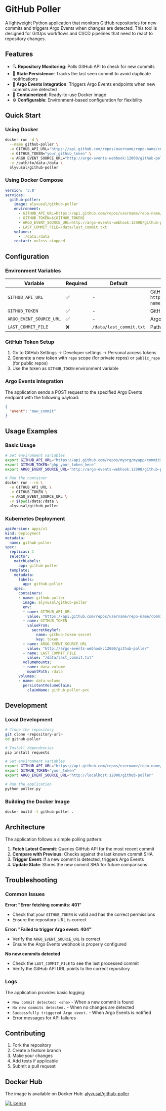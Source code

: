 # GitHub Poller

A lightweight Python application that monitors GitHub repositories for new commits and triggers Argo Events when changes are detected. This tool is designed for GitOps workflows and CI/CD pipelines that need to react to repository changes.

## Features

- 🔍 **Repository Monitoring**: Polls GitHub API to check for new commits
- 🔄 **State Persistence**: Tracks the last seen commit to avoid duplicate notifications
- 🚀 **Argo Events Integration**: Triggers Argo Events endpoints when new commits are detected
- 🐳 **Containerized**: Ready-to-use Docker image
- ⚙️ **Configurable**: Environment-based configuration for flexibility

## Quick Start

### Using Docker

```bash
docker run -d \
  --name github-poller \
  -e GITHUB_API_URL="https://api.github.com/repos/username/repo-name/commits" \
  -e GITHUB_TOKEN="your_github_token" \
  -e ARGO_EVENT_SOURCE_URL="http://argo-events-webhook:12000/github-poller" \
  -v /path/to/data:/data \
  alyvusal/github-poller
```

### Using Docker Compose

```yaml
version: '3.8'
services:
  github-poller:
    image: alyvusal/github-poller
    environment:
      - GITHUB_API_URL=https://api.github.com/repos/username/repo-name/commits
      - GITHUB_TOKEN=${GITHUB_TOKEN}
      - ARGO_EVENT_SOURCE_URL=http://argo-events-webhook:12000/github-poller
      - LAST_COMMIT_FILE=/data/last_commit.txt
    volumes:
      - ./data:/data
    restart: unless-stopped
```

## Configuration

### Environment Variables

| Variable | Required | Default | Description |
|----------|----------|---------|-------------|
| `GITHUB_API_URL` | ✅ | - | GitHub API endpoint for commits (e.g., `https://api.github.com/repos/username/repo-name/commits`) |
| `GITHUB_TOKEN` | ✅ | - | GitHub personal access token or OAuth token |
| `ARGO_EVENT_SOURCE_URL` | ✅ | - | Argo Events webhook endpoint URL |
| `LAST_COMMIT_FILE` | ❌ | `/data/last_commit.txt` | Path to file storing the last seen commit SHA |

### GitHub Token Setup

1. Go to GitHub Settings → Developer settings → Personal access tokens
2. Generate a new token with `repo` scope (for private repos) or `public_repo` (for public repos)
3. Use the token as `GITHUB_TOKEN` environment variable

### Argo Events Integration

The application sends a POST request to the specified Argo Events endpoint with the following payload:

```json
{
  "event": "new_commit"
}
```

## Usage Examples

### Basic Usage

```bash
# Set environment variables
export GITHUB_API_URL="https://api.github.com/repos/myorg/myapp/commits"
export GITHUB_TOKEN="ghp_your_token_here"
export ARGO_EVENT_SOURCE_URL="http://argo-events-webhook:12000/github-poller"

# Run the container
docker run --rm \
  -e GITHUB_API_URL \
  -e GITHUB_TOKEN \
  -e ARGO_EVENT_SOURCE_URL \
  -v $(pwd)/data:/data \
  alyvusal/github-poller
```

### Kubernetes Deployment

```yaml
apiVersion: apps/v1
kind: Deployment
metadata:
  name: github-poller
spec:
  replicas: 1
  selector:
    matchLabels:
      app: github-poller
  template:
    metadata:
      labels:
        app: github-poller
    spec:
      containers:
      - name: github-poller
        image: alyvusal/github-poller
        env:
        - name: GITHUB_API_URL
          value: "https://api.github.com/repos/username/repo-name/commits"
        - name: GITHUB_TOKEN
          valueFrom:
            secretKeyRef:
              name: github-token-secret
              key: token
        - name: ARGO_EVENT_SOURCE_URL
          value: "http://argo-events-webhook:12000/github-poller"
        - name: LAST_COMMIT_FILE
          value: "/data/last_commit.txt"
        volumeMounts:
        - name: data-volume
          mountPath: /data
      volumes:
      - name: data-volume
        persistentVolumeClaim:
          claimName: github-poller-pvc
```

## Development

### Local Development

```bash
# Clone the repository
git clone <repository-url>
cd github-poller

# Install dependencies
pip install requests

# Set environment variables
export GITHUB_API_URL="https://api.github.com/repos/username/repo-name/commits"
export GITHUB_TOKEN="your_token"
export ARGO_EVENT_SOURCE_URL="http://localhost:12000/github-poller"

# Run the application
python poller.py
```

### Building the Docker Image

```bash
docker build -t github-poller .
```

## Architecture

The application follows a simple polling pattern:

1. **Fetch Latest Commit**: Queries GitHub API for the most recent commit
2. **Compare with Previous**: Checks against the last known commit SHA
3. **Trigger Event**: If a new commit is detected, triggers Argo Events
4. **Update State**: Stores the new commit SHA for future comparisons

## Troubleshooting

### Common Issues

**Error: "Error fetching commits: 401"**
- Check that your `GITHUB_TOKEN` is valid and has the correct permissions
- Ensure the repository URL is correct

**Error: "Failed to trigger Argo event: 404"**
- Verify the `ARGO_EVENT_SOURCE_URL` is correct
- Ensure the Argo Events webhook is properly configured

**No new commits detected**
- Check the `LAST_COMMIT_FILE` to see the last processed commit
- Verify the GitHub API URL points to the correct repository

### Logs

The application provides basic logging:
- `New commit detected: <sha>` - When a new commit is found
- `No new commits detected.` - When no changes are detected
- `Successfully triggered Argo event.` - When Argo Events is notified
- Error messages for API failures

## Contributing

1. Fork the repository
2. Create a feature branch
3. Make your changes
4. Add tests if applicable
5. Submit a pull request

## Docker Hub

The image is available on Docker Hub: [alyvusal/github-poller](https://hub.docker.com/r/alyvusal/github-poller)

[![License](https://img.shields.io/badge/License-Apache_2.0-blue.svg)](https://opensource.org/licenses/Apache-2.0)
